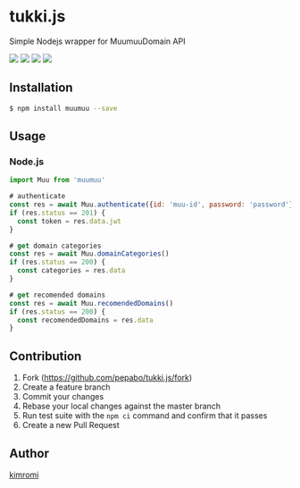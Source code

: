 tukki.js
========

Simple Nodejs wrapper for MuumuuDomain API

<a href="https://www.npmjs.com/package/muumuu" title="npm"><img src="http://img.shields.io/npm/v/muumuu.svg?style=flat-square"></a>
<a href="https://travis-ci.org/pepabo/tukki.js" title="travis"><img src="https://img.shields.io/travis/pepabo/tukki.js.svg?style=flat-square"></a>
<a href="https://coveralls.io/github/pepabo/tukki.js" title="coveralls"><img src="https://img.shields.io/coveralls/pepabo/tukki.js.svg?style=flat-square"></a>
<a href="https://github.com/pepabo/tukki.js/blob/master/MIT-LICENSE" title="MIT License"><img src="https://img.shields.io/badge/license-MIT-blue.svg?style=flat-square"></a>

Installation
------------

```sh
$ npm install muumuu --save
```

Usage
-----

### Node.js

```javascript
import Muu from 'muumuu'

# authenticate
const res = await Muu.authenticate({id: 'muu-id', password: 'password'})
if (res.status == 201) {
  const token = res.data.jwt
}

# get domain categories
const res = await Muu.domainCategories()
if (res.status == 200) {
  const categories = res.data
}

# get recomended domains
const res = await Muu.recomendedDomains()
if (res.status == 200) {
  const recomendedDomains = res.data
}
```

Contribution
------------

1. Fork (https://github.com/pepabo/tukki.js/fork)
1. Create a feature branch
1. Commit your changes
1. Rebase your local changes against the master branch
1. Run test suite with the `npm ci` command and confirm that it passes
1. Create a new Pull Request

Author
------

[kimromi](https://github.com/kimromi)
